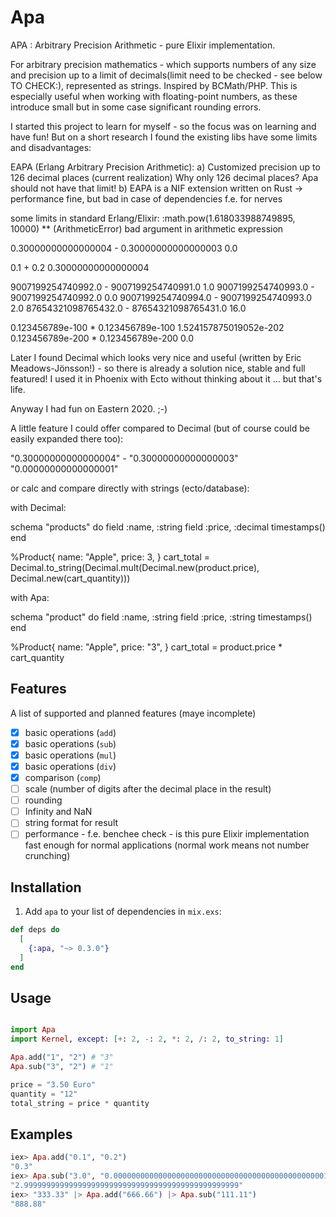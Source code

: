 # Apa

APA : Arbitrary Precision Arithmetic - pure Elixir implementation.

For arbitrary precision mathematics - which supports numbers of any size and precision up to a limit of decimals(limit need to be checked - see below TO CHECK:), represented as strings. Inspired by BCMath/PHP.
This is especially useful when working with floating-point numbers, as these introduce small but in some case significant rounding errors.

I started this project to learn for myself - so the focus was on learning and have fun!
But on a short research I found the existing libs have some limits and disadvantages:

EAPA (Erlang Arbitrary Precision Arithmetic):
a) Customized precision up to 126 decimal places (current realization)
Why only 126 decimal places? Apa should not have that limit!
b) EAPA is a NIF extension written on Rust -> performance fine, but bad in case of dependencies f.e. for nerves

some limits in standard Erlang/Elixir:
:math.pow(1.618033988749895, 10000)
** (ArithmeticError) bad argument in arithmetic expression

0.30000000000000004 - 0.30000000000000003
0.0

0.1 + 0.2
0.30000000000000004

9007199254740992.0 - 9007199254740991.0
1.0
9007199254740993.0 - 9007199254740992.0
0.0
9007199254740994.0 - 9007199254740993.0
2.0
87654321098765432.0 - 87654321098765431.0
16.0

0.123456789e-100 * 0.123456789e-100
1.524157875019052e-202
0.123456789e-200 * 0.123456789e-200
0.0

Later I found Decimal which looks very nice and useful (written by Eric Meadows-Jönsson!) -
so there is already a solution nice, stable and full featured!
I used it in Phoenix with Ecto without thinking about it ... but that's life.

Anyway I had fun on Eastern 2020. ;-)

A little feature I could offer compared to Decimal (but of course could be easily expanded there too):

"0.30000000000000004" - "0.30000000000000003"
"0.00000000000000001"

or calc and compare directly with strings (ecto/database):

with Decimal:

schema "products" do
  field :name, :string
  field :price, :decimal
  timestamps()
end

%Product{
  name: "Apple",
  price: 3,
}
cart_total = Decimal.to_string(Decimal.mult(Decimal.new(product.price), Decimal.new(cart_quantity)))

with Apa:

schema "product" do
  field :name, :string
  field :price, :string
  timestamps()
end

%Product{
  name: "Apple",
  price: "3",
}
cart_total = product.price * cart_quantity


## Features

  A list of supported and planned features (maye incomplete)

  - [x] basic operations (`add`)
  - [x] basic operations (`sub`)
  - [x] basic operations (`mul`)
  - [x] basic operations (`div`)
  - [x] comparison (`comp`)
  - [ ] scale (number of digits after the decimal place in the result)
  - [ ] rounding
  - [ ] Infinity and NaN
  - [ ] string format for result
  - [ ] performance - f.e. benchee check - is this pure Elixir implementation fast enough for normal applications (normal work means not number crunching)

## Installation

  1. Add `apa` to your list of dependencies in `mix.exs`:

  ```elixir
  def deps do
    [
      {:apa, "~> 0.3.0"}
    ]
  end
  ```

## Usage

  ```elixir

  import Apa
  import Kernel, except: [+: 2, -: 2, *: 2, /: 2, to_string: 1]

  Apa.add("1", "2") # "3"
  Apa.sub("3", "2") # "1"

  price = "3.50 Euro"
  quantity = "12"
  total_string = price * quantity

  ```


## Examples

```elixir
iex> Apa.add("0.1", "0.2")
"0.3"
iex> Apa.sub("3.0", "0.000000000000000000000000000000000000000000000001")
"2.999999999999999999999999999999999999999999999999"
iex> "333.33" |> Apa.add("666.66") |> Apa.sub("111.11")
"888.88"
```
